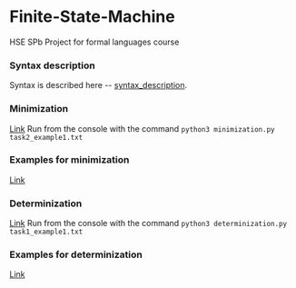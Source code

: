 # Finite-State-Machine
HSE SPb Project for formal languages course 

### Syntax description
Syntax is described here -- [syntax_description](https://github.com/lilyreber/Finite-State-Machine/blob/main/syntax_description.md).

### Minimization
[Link](https://github.com/lilyreber/Finite-State-Machine/blob/main/minimization.py)
Run from the console with the command `python3 minimization.py task2_example1.txt`
### Examples for minimization
[Link](https://github.com/lilyreber/Finite-State-Machine/tree/main/examples_for_minimization)

### Determinization
[Link](https://github.com/lilyreber/Finite-State-Machine/blob/main/determinization.py)
Run from the console with the command `python3 determinization.py task1_example1.txt`
### Examples for determinization
[Link](https://github.com/lilyreber/Finite-State-Machine/tree/main/examples_for_determinization)

